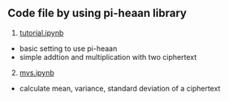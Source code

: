 ## Code file by using pi-heaan library

1. [tutorial.ipynb](tutorial.ipynb)
  - basic setting to use pi-heaan
  - simple addtion and multiplication with two ciphertext

2. [mvs.ipynb](mvs.ipynb)
  - calculate mean, variance, standard deviation of a ciphertext
